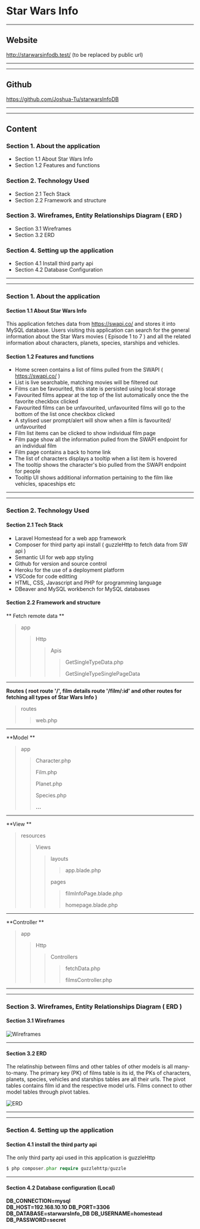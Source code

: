 # Star Wars Info

---------------------------------------

## Website

http://starwarsinfodb.test/ (to be replaced by public url)

--------

----

## Github

https://github.com/Joshua-Tu/starwarsInfoDB

-------

------

## Content

### Section 1. About the application

* Section 1.1 About Star Wars Info
* Section 1.2 Features and functions

### Section 2. Technology Used

* Section 2.1 Tech Stack
* Section 2.2 Framework and structure

### Section 3. Wireframes, Entity Relationships Diagram ( ERD )

* Section 3.1 Wireframes
* Section 3.2 ERD

### Section 4. Setting up the application

* Section 4.1 Install third party api
* Section 4.2 Database Configuration

----

------

### Section 1. About the application

#### Section 1.1 About Star Wars Info

This application fetches data from https://swapi.co/ and stores it into MySQL database. Users visiting this application can search for the general information about the Star Wars movies ( Episode 1 to 7 ) and all the related information about characters, planets, species, starships and vehicles.

#### Section 1.2 Features and functions

* Home screen contains a list of films pulled from the SWAPI ( https://swapi.co/ )
* List is live searchable, matching movies will be filtered out
* Films can be favourited, this state is persisted using local storage
* Favourited films appear at the top of the list automatically once the the favorite checkbox clicked
* Favourited films can be unfavourited, unfavourited films will go to the bottom of the list once checkbox clicked
* A stylised user prompt/alert will show when a film is favourited/ unfavourited
* Film list items can be clicked to show individual film page
* Film page show all the information pulled from the SWAPI endpoint for an individual film
* Film page contains a back to home link
* The list of characters displays a tooltip when a list item is hovered
* The tooltip shows the character's bio pulled from the SWAPI endpoint for people
* Tooltip UI shows additional information pertaining to the film like vehicles, spaceships etc

----

-----

### Section 2. Technology Used

#### Section 2.1 Tech Stack

* Laravel Homestead for a web app framework
* Composer for third party api install ( guzzleHttp to fetch data from SW api )
* Semantic UI for web app styling
* Github for version and source control
* Heroku for the use of a deployment platform
* VSCode for code editting
* HTML, CSS, Javascript and PHP for programming language
* DBeaver and MySQL workbench for MySQL databases

#### Section 2.2 Framework and structure

** Fetch remote data **

> app
>
> > Http
> >
> > > Apis
> > >
> > > > GetSingleTypeData.php
> > > >
> > > > GetSingleTypeSinglePageData

---

**Routes ( root route '/', film details route '/film/:id' and other routes for fetching all types of Star Wars Info )**

> routes
>
> > web.php

---

**Model **

> app
>
> > Character.php
> >
> > Film.php
> >
> > Planet.php
> >
> > Species.php
> >
> > **...**

---------

**View **

> resources
>
> > Views
> >
> > > layouts
> > >
> > > > app.blade.php
> > >
> > > pages
> > >
> > > > filmInfoPage.blade.php
> > > >
> > > > homepage.blade.php

---

**Controller **

> app
>
> > Http
> >
> > > Controllers
> > >
> > > > fetchData.php
> > > >
> > > > filmsController.php

---

----

### Section 3. Wireframes, Entity Relationships Diagram ( ERD )

#### Section 3.1 Wireframes

![Wireframes](https://github.com/Joshua-Tu/starwarsInfoDB/blob/master/StarWarsInfo_wireframing.png?raw=true)

---

#### Section 3.2 ERD

The relatinship between films and other tables of other models is all many-to-many. The primary key (PK) of films table is its id, the PKs of characters, planets, species, vehicles and starships tables are all their urls. The pivot tables contains film id and the respective model urls. Films connect to other model tables through pivot tables.

![ERD](https://github.com/Joshua-Tu/starwarsInfoDB/blob/master/ERD.png?raw=true)

----

---

### Section 4. Setting up the application

#### Section 4.1 install the third party api

The only third party api used in this application is guzzleHttp

```php
$ php composer.phar require guzzlehttp/guzzle 
```

----

#### Section 4.2 Database configuration (Local)

**DB_CONNECTION=mysql**  
**DB_HOST=192.168.10.10**
**DB_PORT=3306**
**DB_DATABASE=starwarsInfo_DB**
**DB_USERNAME=homestead**
**DB_PASSWORD=secret**

